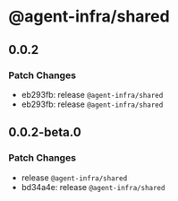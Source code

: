 # @agent-infra/shared

## 0.0.2

### Patch Changes

- eb293fb: release `@agent-infra/shared`
- eb293fb: release `@agent-infra/shared`

## 0.0.2-beta.0

### Patch Changes

- release `@agent-infra/shared`
- bd34a4e: release `@agent-infra/shared`
